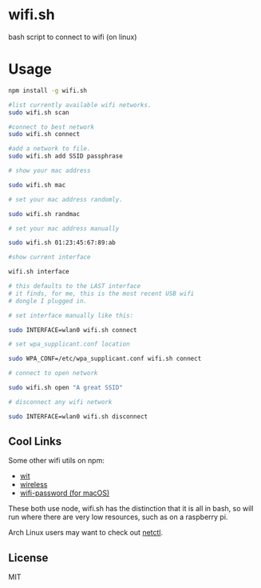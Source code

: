# wifi.sh

bash script to connect to wifi (on linux)

# Usage

``` bash
npm install -g wifi.sh

#list currently available wifi networks.
sudo wifi.sh scan

#connect to best network
sudo wifi.sh connect

#add a network to file.
sudo wifi.sh add SSID passphrase

# show your mac address

sudo wifi.sh mac

# set your mac address randomly.

sudo wifi.sh randmac

# set your mac address manually

sudo wifi.sh 01:23:45:67:89:ab

#show current interface

wifi.sh interface

# this defaults to the LAST interface
# it finds, for me, this is the most recent USB wifi
# dongle I plugged in.

# set interface manually like this:

sudo INTERFACE=wlan0 wifi.sh connect

# set wpa_supplicant.conf location

sudo WPA_CONF=/etc/wpa_supplicant.conf wifi.sh connect

# connect to open network

sudo wifi.sh open "A great SSID"

# disconnect any wifi network

sudo INTERFACE=wlan0 wifi.sh disconnect
```

## Cool Links

Some other wifi utils on npm:

* [wit](https://github.com/substack/wit)
* [wireless](https://github.com/tlhunter/node-wireless)
* [wifi-password (for macOS)](https://github.com/rauchg/wifi-password)

These both use node, wifi.sh has the distinction that it is
all in bash, so will run where there are very low resources,
such as on a raspberry pi.

Arch Linux users may want to check out [netctl](https://wiki.archlinux.org/index.php/netctl).

## License

MIT
